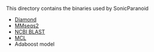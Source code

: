 This directory contains the binaries used by SonicParanoid
- [Diamond](https://github.com/bbuchfink/diamond)
- [MMseqs2](https://github.com/soedinglab/mmseqs2)
- [NCBI BLAST](https://blast.ncbi.nlm.nih.gov/Blast.cgi)
- [MCL](https://micans.org/mcl/)
- Adaboost model

